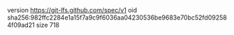 version https://git-lfs.github.com/spec/v1
oid sha256:982ffc2284e1a15f7a9c9f6036aa04230536be9683e70bc52fd092584f09ad21
size 718
